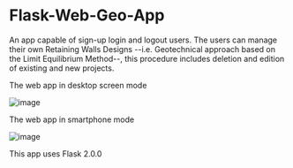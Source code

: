 # Flask-Web-Geo-App
An app capable of sign-up login and logout users. The users can manage their own Retaining Walls Designs --i.e. Geotechnical approach based on the Limit Equilibrium Method--, this procedure includes deletion and edition of existing and new projects. 

The web app in desktop screen mode

![image](https://user-images.githubusercontent.com/50509447/131264960-332d6161-a3bf-4ed0-9d8b-d67032f7db2a.png)

The web app in smartphone mode

![image](https://user-images.githubusercontent.com/50509447/131264994-91687b41-c672-4db6-b5b0-bdc19485d4da.png)

This app uses Flask 2.0.0
